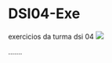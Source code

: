 # DSI04-Exe
exercicios da turma dsi 04
<img src="https://images.educamaisbrasil.com.br/content/tecnico/instituicao/logo/g/garanhuns-cursos-tecnicos.png">

.......
